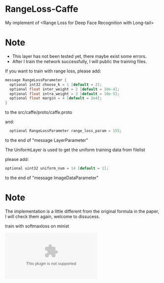 # RangeLoss-Caffe
My implement of &lt;Range Loss for Deep Face Recognition with Long-tail>

# Note

* This layer has not been tested yet, there maybe exist some errors.
* After I train the network successfully, I will public the training files.

If you want to train with range loss, please add:

```c
message RangeLossParameter {
  optional int32 choose_k = 1 [default = 2];
  optional float inter_weight = 2 [default = 10e-4];
  optional float intra_weight = 3 [default = 10e-5];
  optional float margin = 4 [default = 2e4];
}
```
to the src/caffe/proto/caffe.proto

and:
```c
  optional RangeLossParameter range_loss_param = 155;
```
to the end of "message LayerParameter" 

The UniformLayer is used to get the uniform training data from filelist

please add:
```c
optional uint32 uniform_num = 14 [default = 1];
```
to the end of "message ImageDataParameter"

# Note

The implementation is a little different from the original formula in the paper,
I will check them again, welcome to dissucess.



train with softmaxloss on minist 

![][rl_st]



[rl_st]:mnist/rl_st.eps
